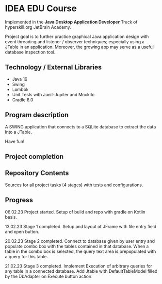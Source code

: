 # IDEA EDU Course

Implemented in the <b>Java Desktop Application Developer</b> Track of hyperskill.org JetBrain Academy.  

Project goal is to further practice graphical Java application design with event threading and
listener / observer techniques; especially using a JTable in an application. Moreover, the growing
app may serve as a useful database inspection tool.

## Technology / External Libraries

- Java 19
- Swing
- Lombok
- Unit Tests with Junit-Jupiter and Mockito
- Gradle 8.0

## Program description

A SWING application that connects to a SQLite database to extract the data into a JTable.

Have fun!

## Project completion

[//]: # (Project was completed on 19.06.23.)

## Repository Contents

Sources for all project tasks (4 stages) with tests and configurations.

## Progress

06.02.23 Project started. Setup of build and repo with gradle on Kotlin basis.

13.02.23 Stage 1 completed. Setup and layout of JFrame with file entry field and open button.

20.02.23 Stage 2 completed. Connect to database given by user entry and populate combo box with the tables contained
in that database. When a table in the combo box is selected, the query text area is prepopulated with a query for this
table.

21.02.23 Stage 3 completed. Implement Execution of arbitrary queries for any table in a connected database. Add Jtable
with DefaultTableModel filled by the DbAdapter on Execute button action.
